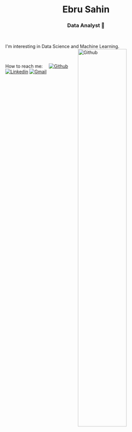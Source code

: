 
<!---
ebRu-sahin0/ebRu-sahin0 is a ✨ special ✨ repository because its `README.md` (this file) appears on your GitHub profile.
You can click the Preview link to take a look at your changes.
--->
<h1 align="center">Ebru Sahin</h1>

<h3 align="center"> Data Analyst   🚀 </h3>

&nbsp;

I'm interesting in Data Science and Machine Learning.
&nbsp;
<img width="55%" align="right" alt="Github" src="https://encrypted-tbn0.gstatic.com/images?q=tbn:ANd9GcSInW4tQ8LgxZaVNX-IuSMmBT7cub_WQKqFhw&usqp=CAU" />


&nbsp;

How to reach me:
&nbsp;
&nbsp;
[![Github](https://img.shields.io/badge/-Github-000?style=flat&logo=Github&logoColor=white)](https://github.com/ebRu-sahin0)
[![Linkedin](https://img.shields.io/badge/-LinkedIn-blue?style=flat&logo=Linkedin&logoColor=white)](https://www.linkedin.com/in/ebru-sahin-b4926228/)
[![Gmail](https://img.shields.io/badge/-Gmail-c14438?style=flat&logo=Gmail&logoColor=white)](mailto:ebrusahin7@gmail.com)

&nbsp;


